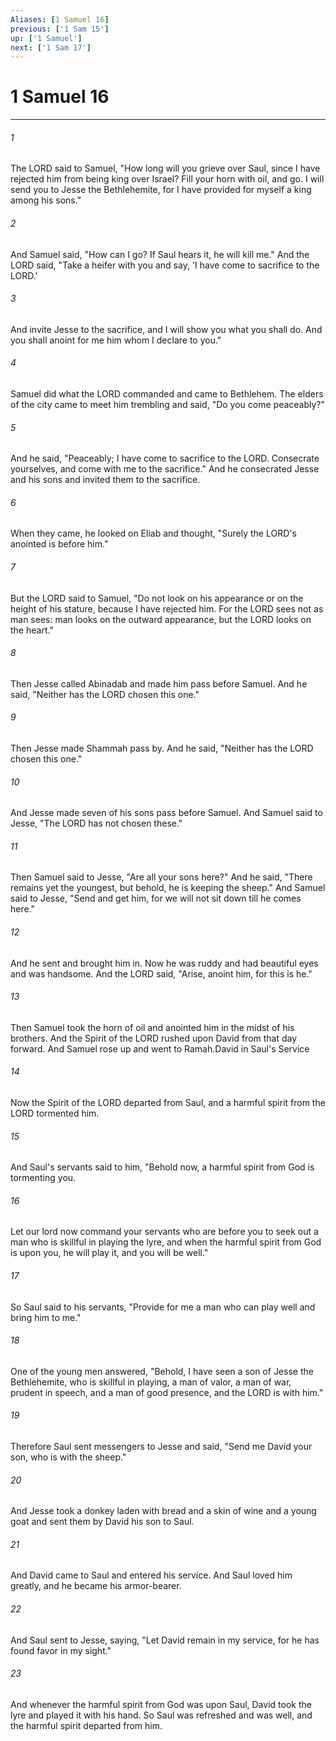 ```yaml
---
Aliases: [1 Samuel 16]
previous: ['1 Sam 15']
up: ['1 Samuel']
next: ['1 Sam 17']
---
```

# 1 Samuel 16

***

 

###### 1 
The LORD said to Samuel, "How long will you grieve over Saul, since I have rejected him from being king over Israel? Fill your horn with oil, and go. I will send you to Jesse the Bethlehemite, for I have provided for myself a king among his sons." 
 

###### 2 
And Samuel said, "How can I go? If Saul hears it, he will kill me." And the LORD said, "Take a heifer with you and say, 'I have come to sacrifice to the LORD.' 
 

###### 3 
And invite Jesse to the sacrifice, and I will show you what you shall do. And you shall anoint for me him whom I declare to you." 
 

###### 4 
Samuel did what the LORD commanded and came to Bethlehem. The elders of the city came to meet him trembling and said, "Do you come peaceably?" 
 

###### 5 
And he said, "Peaceably; I have come to sacrifice to the LORD. Consecrate yourselves, and come with me to the sacrifice." And he consecrated Jesse and his sons and invited them to the sacrifice.
 
 

###### 6 
When they came, he looked on Eliab and thought, "Surely the LORD's anointed is before him." 
 

###### 7 
But the LORD said to Samuel, "Do not look on his appearance or on the height of his stature, because I have rejected him. For the LORD sees not as man sees: man looks on the outward appearance, but the LORD looks on the heart." 
 

###### 8 
Then Jesse called Abinadab and made him pass before Samuel. And he said, "Neither has the LORD chosen this one." 
 

###### 9 
Then Jesse made Shammah pass by. And he said, "Neither has the LORD chosen this one." 
 

###### 10 
And Jesse made seven of his sons pass before Samuel. And Samuel said to Jesse, "The LORD has not chosen these." 
 

###### 11 
Then Samuel said to Jesse, "Are all your sons here?" And he said, "There remains yet the youngest, but behold, he is keeping the sheep." And Samuel said to Jesse, "Send and get him, for we will not sit down till he comes here." 
 

###### 12 
And he sent and brought him in. Now he was ruddy and had beautiful eyes and was handsome. And the LORD said, "Arise, anoint him, for this is he." 
 

###### 13 
Then Samuel took the horn of oil and anointed him in the midst of his brothers. And the Spirit of the LORD rushed upon David from that day forward. And Samuel rose up and went to Ramah.David in Saul's Service
 
 

###### 14 
Now the Spirit of the LORD departed from Saul, and a harmful spirit from the LORD tormented him. 
 

###### 15 
And Saul's servants said to him, "Behold now, a harmful spirit from God is tormenting you. 
 

###### 16 
Let our lord now command your servants who are before you to seek out a man who is skillful in playing the lyre, and when the harmful spirit from God is upon you, he will play it, and you will be well." 
 

###### 17 
So Saul said to his servants, "Provide for me a man who can play well and bring him to me." 
 

###### 18 
One of the young men answered, "Behold, I have seen a son of Jesse the Bethlehemite, who is skillful in playing, a man of valor, a man of war, prudent in speech, and a man of good presence, and the LORD is with him." 
 

###### 19 
Therefore Saul sent messengers to Jesse and said, "Send me David your son, who is with the sheep." 
 

###### 20 
And Jesse took a donkey laden with bread and a skin of wine and a young goat and sent them by David his son to Saul. 
 

###### 21 
And David came to Saul and entered his service. And Saul loved him greatly, and he became his armor-bearer. 
 

###### 22 
And Saul sent to Jesse, saying, "Let David remain in my service, for he has found favor in my sight." 
 

###### 23 
And whenever the harmful spirit from God was upon Saul, David took the lyre and played it with his hand. So Saul was refreshed and was well, and the harmful spirit departed from him.
 
